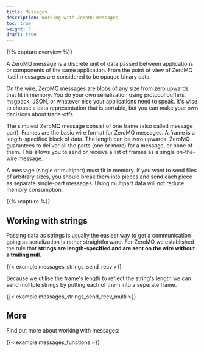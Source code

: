 ```yaml
---
title: Messages
description: Working with ZeroMQ messages
toc: true
weight: 3
draft: true
---
```


{{% capture overview %}}

A ZeroMQ message is a discrete unit of data passed between applications or
components of the same application. From the point of view of ZeroMQ itself
messages are considered to be opaque binary data.

On the wire, ZeroMQ messages are blobs of any size from zero
upwards that fit in memory. You do your own serialization using protocol
buffers, msgpack, JSON, or whatever else your applications need to speak. It's
wise to choose a data representation that is portable, but you can make your own
decisions about trade-offs.

The simplest ZeroMQ message consist of one frame (also called message part).
Frames are the basic wire format for ZeroMQ messages. A frame is a
length-specified block of data. The length can be zero upwards. ZeroMQ
guarantees to deliver all the parts (one or more) for a message, or none of
them. This allows you to send or receive a list of frames as a single
on-the-wire message.

A message (single or multipart) must fit in memory. If you want to send files of
arbitrary sizes, you should break them into pieces and send each piece as
separate single-part messages. Using multipart data will not reduce memory
consumption.

{{% /capture %}}

## Working with strings

Passing data as strings is usually the easiest way to get a communication going
as serialization is rather straightforward. For ZeroMQ we established the rule
that **strings are length-specified and are sent on the wire without a trailing
null**.

{{< example messages_strings_send_recv >}}

Because we utilise the frame's length to reflect the string's length we can send
mulitple strings by putting each of them into a seperate frame.

{{< example messages_strings_send_recv_multi >}}

## More

Find out more about working with messages:

{{< example messages_functions >}}
